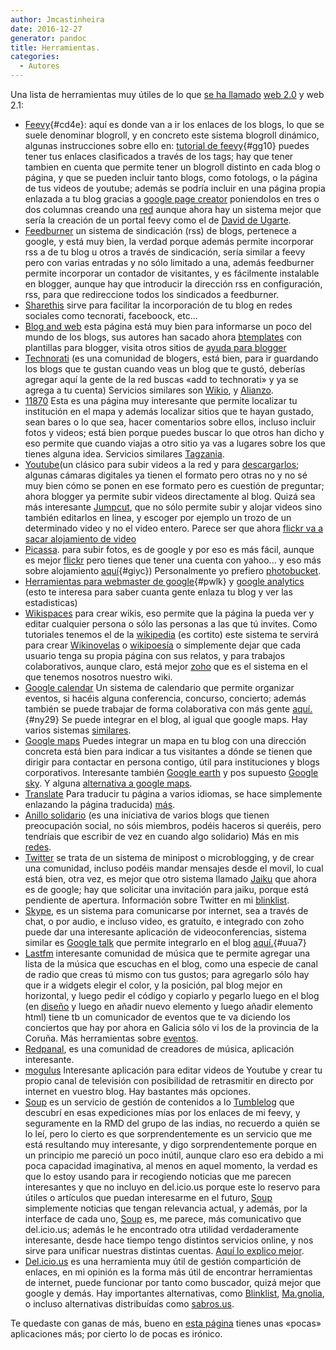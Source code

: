 ```yaml
---
author: Jmcastinheira
date: 2016-12-27
generator: pandoc
title: Herramientas.
categories:
  - Autores
---
```


Una lista de herramientas muy útiles de lo que [se ha
llamado](http://entelequia.bligoo.com/content/view/135528/Qu_es_un_blog.html)
[web 2.0](http://es.blinklist.com/Aulo/web%202.0/) y web 2.1:

-   [Feevy](http://www.feevy.com/ "Feevy"){#cd4e}: aquí es donde van a
    ir los enlaces de los blogs, lo que se suele denominar blogroll, y
    en concreto este sistema blogroll dinámico, algunas instrucciones
    sobre ello en: [tutorial de
    feevy](http://bitacora.feevy.com/docs/assets/images/2007/05/feevy-tutorial.pdf "tutorial de feevy"){#gg10}
    puedes tener tus enlaces clasificados a través de los tags; hay que
    tener tambien en cuenta que permite tener un blogroll distinto en
    cada blog o página, y que se pueden incluir tanto blogs, como
    fotologs, o la página de tus videos de youtube; además se podría
    incluir en una página propia enlazada a tu blog gracias a [google page creator](http://pages.google.com/ "google page creator")
    poniendolos en tres o dos columnas creando una
    [red](http://www.deugarte.com/manual-ilustrado-para-ciberactivistas "red")
    aunque ahora hay un sistema mejor que sería la creación de un portal
    feevy como el de [David de
    Ugarte](http://www.deugarte.com/portal-feevy.php "David de Ugarte").
-   [Feedburner](http://www.feedburner.com/fb/a/home "Feedburner")
    un sistema de sindicación (rss) de blogs, pertenece a google, y está
    muy bien, la verdad porque además permite incorporar rss a de tu
    blog u otros a través de sindicación, sería similar a feevy pero con
    varias entradas y no sólo limitado a una, además feedburner permite
    incorporar un contador de visitantes, y es fácilmente instalable en
    blogger, aunque hay que introducir la dirección rss en
    configuración, rss, para que redireccione todos los sindicados a
    feedburner.
-   [Sharethis](http://sharethis.com/ "Sharethis") sirve para
    facilitar la incorporación de tu blog en redes sociales como
    tecnorati, faceboock, etc...
-   [Blog and web](http://blogandweb.com/ "Blog and web") esta
    página está muy bien para informarse un poco del mundo de los blogs,
    sus autores han sacado ahora [btemplates](http://btemplates.com/)
    con plantillas para blogger, visita otros sitios de [ayuda para blogger](http://ayudaparaelblog.blogspot.com/ "ayuda para blogger")
-   [Technorati](http://technorati.com/ "Technorati") (es una
    comunidad de blogers, está bien, para ir guardando los blogs que te
    gustan cuando veas un blog que te gustó, deberías agregar aquí la
    gente de la red buscas «add to technorati» y ya se agrega a tu
    cuenta) Servicios similares son [Wikio](http://www.wikio.es/), y
    [Alianzo](http://www.alianzo.com).
-   [11870](http://11870.com/) Esta es una página muy interesante
    que permite localizar tu institución en el mapa y además localizar
    sitios que te hayan gustado, sean bares o lo que sea, hacer
    comentarios sobre ellos, incluso incluir fotos y videos; está bien
    porque puedes buscar lo que otros han dicho y eso permite que cuando
    viajas a otro sitio ya vas a lugares sobre los que tienes alguna
    idea. Servicios similares [Tagzania](http://www.tagzania.com/es).
-   [Youtube](http://es.youtube.com/ "Youtube")(un clásico para
    subir videos a la red y para
    [descargarlos](http://youtube-downloader.uptodown.com/ "descargarlos");
    algunas cámaras digitales ya tienen el formato pero otras no y no sé
    muy bien cómo se ponen en ese formato pero es cuestión de preguntar;
    ahora blogger ya permite subir videos directamente al blog. Quizá
    sea más interesante
    [Jumpcut](http://jumpcut.com/ "Jumpcut"), que no
    sólo permite subir y alojar videos sino también editarlos en linea,
    y escoger por ejemplo un trozo de un determinado video y no el video
    entero. Parece ser que ahora [flickr va a sacar alojamiento de
    video](http://bitelia.com/2008/03/17/flickr-video-esta-en-camino/)
-   [Picassa](http://picasaweb.google.com/home "Picassa"). para
    subir fotos, es de google y por eso es más fácil, aunque es mejor
    [flickr](http://flickr.com/ "flickr") pero tienes que tener
    una cuenta con yahoo... y eso más sobre alojamiento
    [aquí](http://www.viadescape.com/laignoranciamata/2006/03/video-interactivo-crear-y-subir.html "aquí"){#giyc})
    Personalmente yo prefiero [photobucket](http://photobucket.com/).
-   [Herramientas para webmaster de
    google](https://www.google.com/webmasters/tools/siteoverview?hl=es "Herramientas para webmaster de google"){#pwlk}
    y [google analytics](http://www.google.com/analytics/es-ES/) (esto
    te interesa para saber cuanta gente enlaza tu blog y ver las
    estadisticas)
-   [Wikispaces](http://www.wikispaces.com/ "Wikispaces") para
    crear wikis, eso permite que la página la pueda ver y editar
    cualquier persona o sólo las personas a las que tú invites. Como
    tutoriales tenemos el de la
    [wikipedia](http://es.wikipedia.org/wiki/Wikipedia:Tutorial "wikipedia")
    (es cortito) este sistema te servirá para crear
    [Wikinovelas](http://servicios.elcorreodigital.com/wikinovela/ "Wikinovelas")
    o
    [wikipoesía](http://www.anfitriones.org/index.php?title=Main_Page "wikipoesía")
    o simplemente dejar que cada usuario tenga su propia página con sus
    relatos, y para trabajos colaborativos, aunque claro, está mejor
    [zoho](http://www.zoho.com/) que es el sistema en el que tenemos
    nosotros nuestro wiki.
-   [Google calendar](http://www.google.com/calendar/render?pli=1 "Google calendar")
    Un sistema de calendario que permite organizar eventos, si hacéis
    alguna conferencia, concurso, concierto; además también se puede
    trabajar de forma colaborativa con más gente [aquí.](http://www.google.com/calendar/event?action=TEMPLATE&text=Leer+esto%21%21%21&details=See+this+document%3A+http%3A%2F%2Fdocs.google.com%2FDoc%3Fid%3Ddd3sjqb5_0p5b2bp&emid=3&emid=4&add=jmcastinneira%40gmail.com&pli=1&gsessionid=lSsQ4xLYE40 "aquí"){#ny29}
    Se puede integrar en el blog, al igual que google maps. Hay varios
    sistemas
    [similares](http://www.genbeta.com/2008/02/19-ring-20-30boxes-vs-google-calendar).
-   [Google maps](http://maps.google.es/ "Google maps") Puedes
    integrar un mapa en tu blog con una dirección concreta está bien
    para indicar a tus visitantes a dónde se tienen que dirigir para
    contactar en persona contigo, útil para instituciones y blogs
    corporativos. Interesante también [Google
    earth](http://earth.google.com/intl/es/) y pos supuesto [Google
    sky](http://www.google.com/sky/). Y alguna [alternativa a google
    maps](http://www.openstreetmap.org/).
-   [Translate](http://oesi.cervantes.es/traduccionAutomatica.html "Tranlate")
    Para traducir tu página a varios idiomas, se hace simplemente
    enlazando la página traducida)
    [más](http://es.blinklist.com/tag/traductor/).
-   [Anillo solidario](http://ummep.lynksee.com/web/ "Anillo solidario")
    (es una iniciativa de varios blogs que tienen preocupación social,
    no sóis miembros, podéis haceros si queréis, pero tendríais que
    escribir de vez en cuando algo solidario) Más en mis
    [redes](http://entelequia.bligoo.com/content/view/135536/Redes_y_blogs.html).
-   [Twitter](http://twitter.com/ "twiter") se trata de un
    sistema de minipost o microblogging, y de crear una comunidad,
    incluso podéis mandar mensajes desde el movil, lo cual está bien,
    otra vez, es mejor que otro sistema llamado
    [Jaiku](http://www.jaiku.com/ "Jaiku") que ahora es de
    google; hay que solicitar una invitación para jaiku, porque está
    pendiente de apertura. Información sobre Twitter en mi
    [blinklist](http://es.blinklist.com/Aulo/twitter/).
-   [Skype](http://www.skype.com/intl/es/), es un sistema para
    comunicarse por internet, sea a través de chat, o por audio, e
    incluso video, es gratuíto, e integrado con zoho puede dar una
    interesante aplicación de videoconferencias, sistema similar es
    [Google talk](http://www.google.com/talk/intl/es/ "Google talk") que
    permite integrarlo en el blog
    [aquí.](http://blogandweb.com/2007/05/03/widget-para-agregar-un-mensajero-de-google-talk-en-tu-blog/ "aquí"){#uua7}
-   [Lastfm](http://www.lastfm.es/ "Lastfm") interesante
    comunidad de música que te permite agregar una lista de la música
    que escuchas en el blog, como una especie de canal de radio que
    creas tú mismo con tus gustos; para agregarlo sólo hay que ir a
    widgets elegir el color, y la posición, pal blog mejor en
    horizontal, y luego pedir el código y copiarlo y pegarlo luego en el
    blog (en
    [diseño](http://www.blogger.com/rearrange?blogID=5774948167663642815 "diseño")
    y luego en añadir nuevo elemento y luego añadir elemento html) tiene
    tb un comunicador de eventos que te va diciendo los conciertos que
    hay por ahora en Galicia sólo vi los de la provincia de la Coruña.
    Más herramientas sobre
    [eventos](http://es.blinklist.com/Aulo/eventos/).
-   [Redpanal](http://www.redpanal.com/), es una comunidad de creadores
    de música, aplicación interesante.
-   [mogulus](http://www.mogulus.com/ "mogulus") Interesante
    aplicación para editar videos de Youtube y crear tu propio canal de
    televisión con posibilidad de retrasmitir en directo por internet en
    vuestro blog. Hay bastantes más opciones.
-   [Soup](http://aulo.soup.io/) es un servicio de gestión de contenidos
    a lo [Tumblelog](http://es.wikipedia.org/wiki/Tumblelog) que
    descubrí en esas expediciones mías por los enlaces de mi feevy, y
    seguramente en la RMD del grupo de las indias, no recuerdo a quién
    se lo leí, pero lo cierto es que sorprendentemente es un servicio
    que me está resultando muy interesante, y digo sorprendentemente
    porque en un principio me pareció un poco inútil, aunque claro eso
    era debido a mi poca capacidad imaginativa, al menos en aquel
    momento, la verdad es que lo estoy usando para ir recogiendo
    noticias que me parecen interesantes y que no incluyo en del.icio.us
    porque este lo reservo para útiles o artículos que puedan
    interesarme en el futuro, [Soup](http://aulo.soup.io/) simplemente
    noticias que tengan relevancia actual, y además, por la interface de
    cada uno, [Soup](http://aulo.soup.io/) es, me parece, más
    comunicativo que del.icio.us; además le he encontrado otra utilidad
    verdaderamente interesante, desde hace tiempo tengo distintos
    servicios online, y nos sirve para unificar nuestras distintas
    cuentas. [Aquí lo explico mejor](http://entelequia.bligoo.com/content/view/132052/Un_poco_de_Soup.html).
-   [Del.icio.us](http://del.icio.us/) es una herramienta muy útil de
    gestión compartición de enlaces, en mi opinión es la forma más útil
    de encontrar herramientas de internet, puede funcionar por tanto
    como buscador, quizá mejor que google y demás. Hay importantes
    alternativas, como [Blinklist](http://es.blinklist.com),
    [Ma.gnolia](http://ma.gnolia.com/), o incluso alternativas
    distribuídas como [sabros.us](http://sabros.us/).

Te quedaste con ganas de más, bueno en [esta página](http://www.go2web20.net/ "esta página") tienes
unas «pocas» aplicaciones más; por cierto lo de pocas es irónico.
